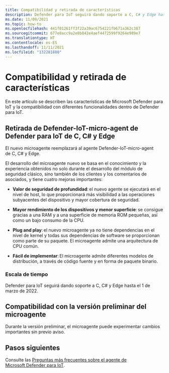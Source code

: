 ```yaml
---
title: Compatibilidad y retirada de características
description: Defender para IoT seguirá dando soporte a C, C# y Edge hasta el 1 de marzo de 2022.
ms.date: 11/09/2021
ms.topic: how-to
ms.openlocfilehash: 441f01261ff3f22a39ac6754221fb671a362c387
ms.sourcegitcommit: 677e8acc9a2e8b842e4aef4472599f9264e989e7
ms.translationtype: HT
ms.contentlocale: es-ES
ms.lasthandoff: 11/11/2021
ms.locfileid: "132281880"
---
```

# <a name="feature-support-and-retirement"></a>Compatibilidad y retirada de características

En este artículo se describen las características de Microsoft Defender para IoT y la compatibilidad con diferentes funcionalidades dentro de Defender para IoT.

## <a name="defender-for-iot-c-c-and-edge-defender-iot-micro-agent-deprecation"></a>Retirada de Defender-IoT-micro-agent de Defender para IoT de C, C# y Edge

El nuevo microagente reemplazará al agente Defender-IoT-micro-agent de C, C# y Edge.  

El desarrollo del microagente nuevo se basa en el conocimiento y la experiencia obtenidos no solo durante el desarrollo del módulo de seguridad clásico, sino también de los clientes y los comentarios de asociados, y tiene cuatro mejoras importantes:

- **Valor de seguridad de profundidad**: el nuevo agente se ejecutará en el nivel de host, lo que proporcionará más visibilidad a las operaciones subyacentes del dispositivo y mayor cobertura de seguridad.

- **Mayor rendimiento de los dispositivos y menor superficie**: se consigue gracias a una RAM y a una superficie de memoria ROM pequeñas, así como un bajo consumo de la CPU.  

- **Plug and play**: el nuevo microagente ya no tiene dependencias en el nivel de kernel y todas sus dependencias de software se proporcionan como parte de su paquete. El microagente admite una arquitectura de CPU común.

- **Fácil de implementar**: El microagente admite diferentes modelos de distribución, a través de código fuente y en forma de paquete binario. 

### <a name="timeline"></a>Escala de tiempo 

Defender para IoT seguirá dando soporte a C, C# y Edge hasta el 1 de marzo de 2022. 

## <a name="micro-agent-preview-support"></a>Compatibilidad con la versión preliminar del microagente

Durante la versión preliminar, el microagente puede experimentar cambios importantes sin previo aviso.

## <a name="next-steps"></a>Pasos siguientes

Consulte las [Preguntas más frecuentes sobre el agente de Microsoft Defender para IoT](resources-agent-frequently-asked-questions.md).
